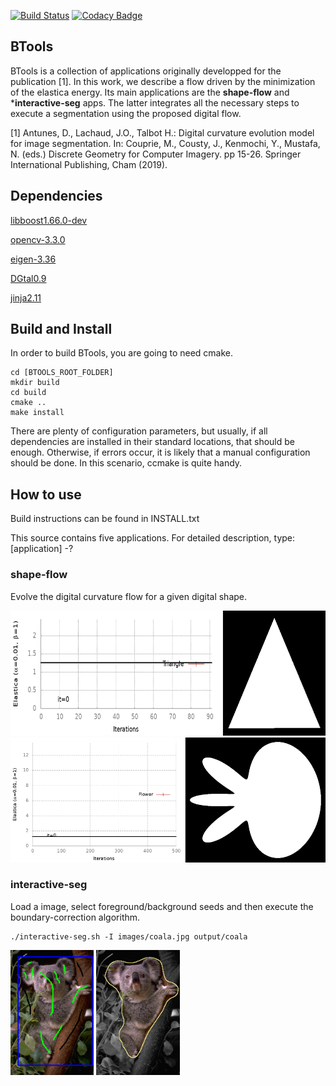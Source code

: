 [![Build Status](https://travis-ci.com/danoan/BTools.svg?branch=master)](https://travis-ci.com/danoan/BTools)
[![Codacy Badge](https://api.codacy.com/project/badge/Grade/50a49f3955c245e9977c282d2036e4a2)](https://app.codacy.com/manual/danoan/BTools?utm_source=github.com&utm_medium=referral&utm_content=danoan/BTools&utm_campaign=Badge_Grade_Dashboard)



## BTools
 BTools is a collection of applications originally developped for the 
 publication [1]. In this work, we describe a flow driven by 
 the minimization of the elastica 
 energy. Its main applications are the **shape-flow** 
 and ***interactive-seg** apps. The 
 latter integrates all the necessary steps to execute
 a segmentation using the proposed digital flow.
 

 
 [1] Antunes, D., Lachaud, J.O., Talbot H.: Digital 
 curvature evolution model for image segmentation. In:
 Couprie, M., Cousty, J., Kenmochi, Y., Mustafa, N. (eds.) 
 Discrete Geometry for Computer Imagery. pp 15-26. Springer
 International Publishing, Cham (2019).
 
## Dependencies 

[libboost1.66.0-dev](https://www.boost.org/users/history/version_1_66_0.html)

[opencv-3.3.0](https://opencv.org/releases.html)

[eigen-3.36](http://eigen.tuxfamily.org/index.php?title=Main_Page)

[DGtal0.9](https://dgtal.org/download/)

[jinja2.11](https://github.com/pallets/jinja)

## Build and Install

In order to build BTools, you are going to need cmake.

```
cd [BTOOLS_ROOT_FOLDER]
mkdir build
cd build
cmake ..
make install
```

There are plenty of configuration parameters, but usually, if 
all dependencies are installed in their standard
locations, that should be enough. Otherwise, if errors occur, 
it is likely that a manual configuration should be
done. In this scenario, ccmake is quite handy.

## How to use

Build instructions can be found in INSTALL.txt

This source contains five applications. For detailed description,
type: [application] -?

### shape-flow

Evolve the digital curvature flow for a given digital shape.

<img alt="Triangle flow" src="https://github.com/danoan/BTools/blob/master/doc/images/triangle.gif" height="200" />
<img alt="Flower flow" src="https://github.com/danoan/BTools/blob/master/doc/images/flower.gif" height="200" />


### interactive-seg

Load a image, select foreground/background seeds and then execute the boundary-correction algorithm.

```
./interactive-seg.sh -I images/coala.jpg output/coala
```
<img alt="Coala seeds" src="https://github.com/danoan/BTools/blob/master/doc/images/coala-seeds.png" height="200" /> <img alt="Coala segmentation" src="https://github.com/danoan/BTools/blob/master/doc/images/coala-seg.png" height="200" />



